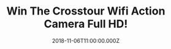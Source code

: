 ---
campaign-uuid: "c-09fb9e5d-7ccc-41a5-a4ba-cffcec175130"
type: "Competition"
category: "Technology"
date: "2018-11-06T11:00:00.000Z"
end-date: "2018-12-06T23:59:00.000Z"
disable-form: false
is_promoted: false
has_entry_page: true
title: "Win The Crosstour Wifi Action Camera Full HD!"
competition-description: "<p>Christmas is just around the corner and we want to treat\
  \ YOU with this amazing camera for you to capture your favourite moments forever:\
  \ The Crosstour Wifi Action Camera Full HD! This camera has a lot of incredible\
  \ features… Want to discover them?</p>\r\n<p>Be the envy of your social media with\
  \ your cool new Crosstour Action Camera Photos and Videos! Click below for a chance\
  \ to win!</p>"
hero-header: "Win The Crosstour Wifi Action Camera Full HD!"
terms-confirmation: "N/A"
banner-img: "https://assets.expresslyapp.com/asset-14e303d2-1341-411f-9c11-e39440ea83b1.jpg"
logo-left-href: "http://club.expressly.io"
logo-left-image: "https://assets.expresslyapp.com/asset-00f55084-3963-4cd1-8d1b-e2491a5702f0.jpg"
logo-left-title: "expressly club"
bg-image-hero: "https://assets.expresslyapp.com/asset-00e15fce-a803-416f-ba90-25bdc01edc26.jpg"
bg-image-first: "https://assets.expresslyapp.com/asset-2b5ddf26-c8cf-4d07-853e-e583bdaf6d0c.jpg"
section1-content: "<p>The Crosstour Wifi Action Camera takes you to explore a different\
  \ world. Full HD video and photo resolution, 30 meters waterproof performance, Wireless\
  \ remote control connection, 2 Rechargeable high-capacity batteries… this brand\
  \ new camera has it all! Be prepare to start your new adventure now and get ready\
  \ to explore and discover all the features this amazing action camera has for you.</p>\r\
  \n<p>Enter the form below for a chance to win it now and you will never miss any\
  \ precious moments!</p>"
entry-title: "Win The Crosstour Wifi Action Camera Full HD!"
entry-content: "Enter the draw to win The Crosstour Wifi Action Camera Full HD by\
  \ completing the form below before 23:59 on 6th of December 2018."
has-winner: false
prize-description: "The Crosstour Wifi Action Camera Full HD!"
special-conditions: "Multiple entries are allowed up to one every day.\r\nThis competition\
  \ is also available on: https://aaa.nme.com/competitions/crosstour-wifi-action-camera-hd-giveaway"
---